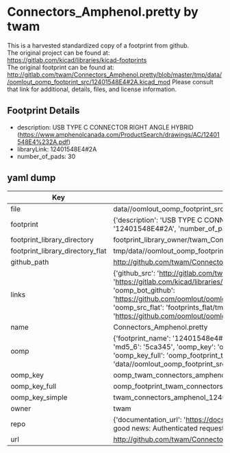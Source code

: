 # Connectors_Amphenol.pretty by twam  
This is a harvested standardized copy of a footprint from github.  
The original project can be found at:  
https://gitlab.com/kicad/libraries/kicad-footprints  
The original footprint can be found at:
http://gitlab.com/twam/Connectors_Amphenol.pretty/blob/master/tmp/data//oomlout_oomp_footprint_src/12401548E4#2A.kicad_mod
Please consult that link for additional, details, files, and license information.  
## Footprint Details
* description: USB TYPE C CONNECTOR RIGHT ANGLE HYBRID (https://www.amphenolcanada.com/ProductSearch/drawings/AC/12401548E4%232A.pdf)  
* libraryLink: 12401548E4#2A  
* number_of_pads: 30  
## yaml dump  
| Key | Value |  
| --- | --- |  
| file | data//oomlout_oomp_footprint_src/Connectors_Amphenol.pretty/12401548E4#2A.kicad_mod |  
| footprint | {'description': 'USB TYPE C CONNECTOR RIGHT ANGLE HYBRID (https://www.amphenolcanada.com/ProductSearch/drawings/AC/12401548E4%232A.pdf)', 'libraryLink': '12401548E4#2A', 'number_of_pads': 30} |  
| footprint_library_directory | footprint_library_owner/twam_Connectors_Amphenol.pretty |  
| footprint_library_directory_flat | tmp/data//oomlout_oomp_footprint_src/footprints_flat/twam_connectors_amphenol_12401548e4#2a/working |  
| github_path | http://github.com/twam/Connectors_Amphenol.pretty/blob/master/tmp/data//oomlout_oomp_footprint_src/12401548E4#2A.kicad_mod |  
| links | {'github_src': 'http://gitlab.com/twam/Connectors_Amphenol.pretty/blob/master/tmp/data//oomlout_oomp_footprint_src/12401548E4#2A.kicad_mod', 'github_src_repo': 'https://gitlab.com/kicad/libraries/kicad-footprints', 'oomp_bot': 'tmp/data//oomlout_oomp_footprint_src/footprints/twam_connectors_amphenol_12401548e4#2a/working', 'oomp_bot_github': 'https://github.com/oomlout/oomlout_oomp_footprint_bot/tree/main/tmp/data//oomlout_oomp_footprint_src/footprints/twam_connectors_amphenol_12401548e4#2a/working', 'oomp_src_flat': 'footprints_flat/tmp/data//oomlout_oomp_footprint_src/footprints_flat/twam_connectors_amphenol_12401548e4#2a/working', 'oomp_src_flat_github': 'https://github.com/oomlout/oomlout_oomp_footprint_src/tree/main/tmp/data//oomlout_oomp_footprint_src/footprints_flat/twam_connectors_amphenol_12401548e4#2a/working'} |  
| name | Connectors_Amphenol.pretty |  
| oomp | {'footprint_name': '12401548e4#2a', 'library_name': 'connectors_amphenol', 'md5': '5ca34563540d3157c2df165617710eb9', 'md5_10': '5ca3456354', 'md5_5': '5ca34', 'md5_6': '5ca345', 'oomp_key': 'oomp_twam_connectors_amphenol_12401548e4#2a', 'oomp_key_extra': 'oomp_footprint_twam_connectors_amphenol_12401548e4#2a', 'oomp_key_full': 'oomp_footprint_twam_connectors_amphenol_12401548e4#2a_5ca345', 'oomp_key_simple': 'twam_connectors_amphenol_12401548e4#2a', 'original_filename': 'data//oomlout_oomp_footprint_src/Connectors_Amphenol.pretty/12401548E4#2A.kicad_mod', 'owner_name': 'twam'} |  
| oomp_key | oomp_twam_connectors_amphenol_12401548e4#2a |  
| oomp_key_full | oomp_footprint_twam_connectors_amphenol_12401548e4#2a |  
| oomp_key_simple | twam_connectors_amphenol_12401548e4#2a |  
| owner | twam |  
| repo | {'documentation_url': 'https://docs.github.com/rest/overview/resources-in-the-rest-api#rate-limiting', 'message': "API rate limit exceeded for 84.66.142.224. (But here's the good news: Authenticated requests get a higher rate limit. Check out the documentation for more details.)"} |  
| url | http://github.com/twam/Connectors_Amphenol.pretty |  

